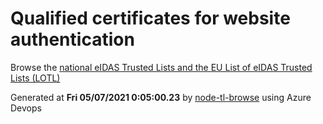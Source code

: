 # Qualified certificates for website authentication 
 Browse the [national eIDAS Trusted Lists and the EU List of eIDAS Trusted Lists (LOTL)](https://webgate.ec.europa.eu/tl-browser/#/) 
 
 
Generated at **Fri 05/07/2021  0:05:00.23** by [node-tl-browse](https://github.com/ymedlop/node-tl-browser) using Azure Devops 
